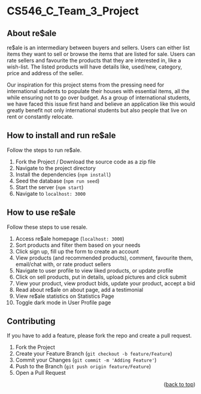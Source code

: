 # CS546_C_Team_3_Project
<!-- re$ale -->
<!-- ABOUT THE PROJECT -->
## About re$ale

re$ale is an intermediary between buyers and sellers. Users can either list items they want to sell or browse the items that are listed for sale. Users can rate sellers and favourite the products that they are interested in, like a wish-list. The listed products will have details like, used/new, category, price and address of the seller.

Our inspiration for this project stems from the pressing need for international students to populate their houses with essential items, all the while ensuring not to go over budget. As a group of international students, we have faced this issue first hand and believe an application like this would greatly benefit not only international students but also people that live on rent or constantly relocate.

<!-- How to run re$ale -->
## How to install and run re$ale

Follow the steps to run re$ale.

1. Fork the Project / Download the source code as a zip file
2. Navigate to the project directory
3. Install the dependencies (`npm install`)
4. Seed the database (`npm run seed`)
5. Start the server (`npm start`)
6. Navigate to `localhost: 3000`

<!-- How to use re$ale -->
## How to use re$ale

Follow these steps to use resale.

1. Access re$ale homepage (`localhost: 3000`)
2. Sort products and filter them based on your needs
3. Click sign up, fill up the form to create an account
4. View products (and recommended products), comment, favourite them, email/chat with, or rate product sellers
5. Navigate to user profile to view liked products, or update profile
6. Click on sell products, put in details, upload pictures and click submit
7. View your product, view product bids, update your product, accept a bid
8. Read about re$ale on about page, add a testimonial
9. View re$ale statistics on Statistics Page
10. Toggle dark mode in User Profile page

<!-- CONTRIBUTING -->
## Contributing

If you have to add a feature, please fork the repo and create a pull request.

1. Fork the Project
2. Create your Feature Branch (`git checkout -b feature/Feature`)
3. Commit your Changes (`git commit -m 'Adding Feature'`)
4. Push to the Branch (`git push origin feature/Feature`)
5. Open a Pull Request

<p align="right">(<a href="#top">back to top</a>)</p>
